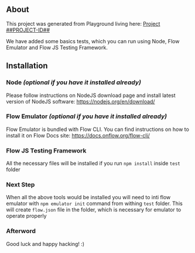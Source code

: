 ## About
This project was generated from Playground living here:
[Project ##PROJECT-ID##](##PROJECT-LINK##)

We have added some basics tests, which you can run using Node, Flow Emulator and Flow JS Testing Framework.

## Installation
### Node *(optional if you have it installed already)*
Please follow instructions on NodeJS download page and install latest version of NodeJS software:
https://nodejs.org/en/download/

### Flow Emulator *(optional if you have it installed already)*
Flow Emulator is bundled with Flow CLI. You can find instructions on how to install it on Flow Docs site:
https://docs.onflow.org/flow-cli/

### Flow JS Testing Framework
All the necessary files will be installed if you run `npm install` inside `test` folder

### Next Step
When all the above tools would be installed you will need to inti flow emulator with `npm emulator init` command from withing 
`test` folder. This will create `flow.json` file in the folder, which is necessary for emulator to operate properly

### Afterword
Good luck and happy hacking! :)